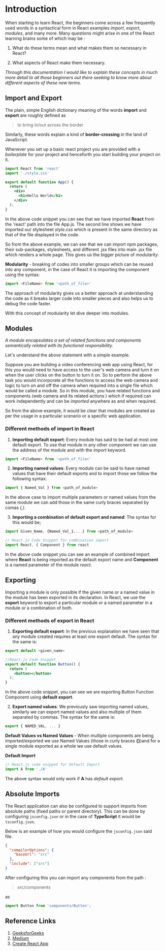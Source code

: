 # Introduction

When starting to learn React, the beginners come across a few frequently used words in a syntactical form in React examples _import_, _export_, _modules_, and many more. Many questions might arise in one of the React learning brains some of which may be :

1. What do these terms mean and what makes them so necessary in React?

2. What aspects of React make them necessary.

_Through this documentation I would like to explain these concepts in much more detail to all those beginners out there seeking to know more about different aspects of these new terms._

## Import and Export

The plain, simple English dictionary meaning of the words **import** and **export** are roughly defined as
> to bring in/out across the border

Similarly, these words explain a kind of **border-crossing** in the land of JavaScript.

Whenever you set up a basic react project you are provided with a _boilerplate_ for your project and henceforth you start building your project on it.

```jsx
import React from 'react'
import './style.css'

export default function App() {
  return (
    <div>
      <h1>Hello World</h1>
    </div>
  );
}
```

In the above code snippet you can see that we have imported **React** from the 'react' path into the file App.js. The second line shows we have imported our stylesheet _style.css_ which is present in the same directory as that of the file displayed in the code.

So from the above example, we can see that we can import npm packages, their sub-packages, stylesheets, and different .jsx files into main .jsx file which renders a whole page. This gives us the bigger picture of _modularity_.

**Modularity** - breaking of codes into smaller groups which can be reused into any component, in the case of React it is importing the component using the syntax:

```javascript
import <FileName> from '<path_of_file>'
```

The approach of modularity gives us a better approach at understanding the code as it breaks larger code into smaller pieces and also helps us to debug the code faster.

With this concept of modularity let dive deeper into modules.

## Modules

_A module encapsulates a set of related functions and components semantically related with its functional responsibility._

Let's understand the above statement with a simple example.

Suppose you are building a video conferencing web app using React, for this you would need to have access to the user's web camera and turn it on when the user clicks on the button to turn it on. So to perform the above task you would incorporate all the functions to access the web camera and logic to turn on and off the camera when required into a single file which would be called a module. So in this module, you have related functions and components (web camera and its related actions ) which if required can work independently and can be _imported_ anywhere as and when required.

So from the above example, it would be clear that modules are created as per the usage in a particular scenario or a specific web application.

### Different methods of import in React

1. **Importing default export**: Every module has said to be had at most one default export. To use that module in any other component we can use the address of the module and with the _import_ keyword.

```javascript
import <FileName> from '<path_of_file>'
```

2. **Importing named values**: Every module can be said to have named values that have their default exports and to import those we follow the following syntax:

```javascript
import { Named_Val } from <path_of_module>
```

In the above case to import multiple parameters or named values from the same module we can add those in the same curly braces separated by comas _(,)_.

3. **Importing a combination of default export and named**: The syntax for this would be;

```javascript
import Given_Name, {Named_Val_1,...} from <path_of_module>
```

```jsx
// React.js Code Snippet for combination import
import React, { Component } from react
```

In the  above code snippet you can see an example of combined import where **React** is being imported as the default export name and **Component** is a named parameter of the module _react_.

## Exporting

Importing a module is only possible if the given name or a named value in the module has been exported in its declaration. In React, we use the **export** keyword to export a particular module or a named parameter in a module or a combination of both.

### Different methods of export in React

1. **Exporting default export**: In the previous explanation we have seen that any module created requires at least one export default. The syntax for the same is:

```javascript
export default <given_name>
```

```jsx
//React.js Code Snippet 
export default function Button() {
  return (
    <button></button>
  );
}
```

In the above code snippet, you can see we are exporting Button Function Component using **default export**.

2. **Export named values**: We previously saw importing named values, similarly we can export named values and also multiple of them separated by commas. The syntax for the same is:

```javascript
export { NAMED_VAL, ... }
```

**Default Values vs Named Values** - When multiple components are being imported/exported we use Named Values (those in curly braces **{}**)and for a single module exported as a whole we use default values.

**Default Import**

```jsx
// React.js code snippet for Default Import
import A from './A'
```

The above syntax would only work if **A** has _default export_.

## Absolute Imports
The React application can also be configured to support imports from absolute paths (fixed paths or parent directory). This can be done by configuring `jsconfig.json` or in the case of **TypeScript** it would be `tsconfig.json`.

Below is an example of how you would configure the `jsconfig.json` said file.

```json
{
  "compilerOptions": {
    "baseUrl": "src"
  },
  "include": ["src"]
}
```

After configuring this you can import any components from the path :

> src/components 

as

```javascript
import Button from 'components/Button';
```

## Reference Links

1. [GeeksforGeeks](https://www.geeksforgeeks.org/reactjs-importing-exporting/)
2. [Medium](https://medium.com/@baintonw/importing-and-exporting-in-react-91bf7c3e5e45)
3. [Create React App](https://create-react-app.dev/docs/importing-a-component/)